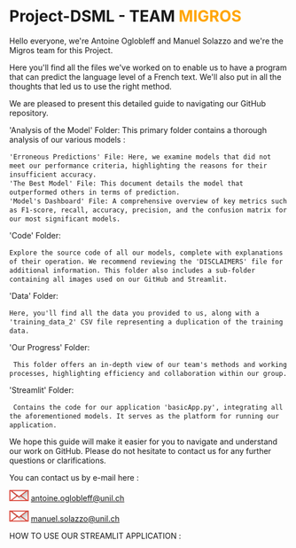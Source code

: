<h1>Project-DSML - TEAM <span style="color: orange;">MIGROS</span></h1>



Hello everyone, we're Antoine Oglobleff and Manuel Solazzo and we're the Migros team for this Project.

Here you'll find all the files we've worked on to enable us to have a program that can predict the language level of a French text. We'll also put in all the thoughts that led us to use the right method.

 

We are pleased to present this detailed guide to navigating our GitHub repository.

'Analysis of the Model' Folder: This primary folder contains a thorough analysis of our various models :

    'Erroneous Predictions' File: Here, we examine models that did not meet our performance criteria, highlighting the reasons for their insufficient accuracy.
    'The Best Model' File: This document details the model that outperformed others in terms of prediction.
    'Model's Dashboard' File: A comprehensive overview of key metrics such as F1-score, recall, accuracy, precision, and the confusion matrix for our most significant models.

    
'Code' Folder: 

    Explore the source code of all our models, complete with explanations of their operation. We recommend reviewing the 'DISCLAIMERS' file for additional information. This folder also includes a sub-folder containing all images used on our GitHub and Streamlit.

'Data' Folder: 

    Here, you'll find all the data you provided to us, along with a 'training_data_2' CSV file representing a duplication of the training data.

'Our Progress' Folder:

     This folder offers an in-depth view of our team's methods and working processes, highlighting efficiency and collaboration within our group.

'Streamlit' Folder:

     Contains the code for our application 'basicApp.py', integrating all the aforementioned models. It serves as the platform for running our application.


We hope this guide will make it easier for you to navigate and understand our work on GitHub. Please do not hesitate to contact us for any further questions or clarifications.



You can contact us by e-mail here :

<img src="https://raw.githubusercontent.com/Oglo/Project-DSML/main/Code/images/logomail.png" alt="Email Logo" width="35" height="20">      antoine.oglobleff@unil.ch

<img src="https://raw.githubusercontent.com/Oglo/Project-DSML/main/Code/images/logomail.png" alt="Email Logo" width="35" height="20">      manuel.solazzo@unil.ch


HOW TO USE OUR STREAMLIT APPLICATION :
